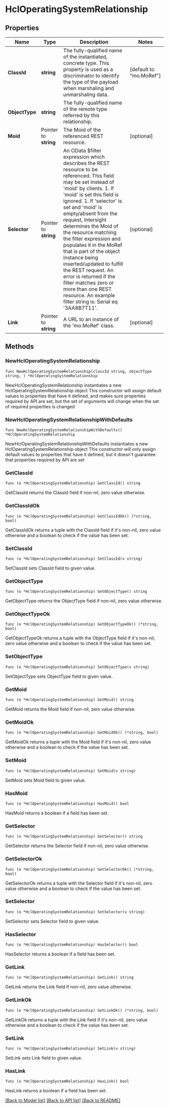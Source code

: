 # HclOperatingSystemRelationship

## Properties

Name | Type | Description | Notes
------------ | ------------- | ------------- | -------------
**ClassId** | **string** | The fully-qualified name of the instantiated, concrete type. This property is used as a discriminator to identify the type of the payload when marshaling and unmarshaling data. | [default to "mo.MoRef"]
**ObjectType** | **string** | The fully-qualified name of the remote type referred by this relationship. | 
**Moid** | Pointer to **string** | The Moid of the referenced REST resource. | [optional] 
**Selector** | Pointer to **string** | An OData $filter expression which describes the REST resource to be referenced. This field may be set instead of &#39;moid&#39; by clients. 1. If &#39;moid&#39; is set this field is ignored. 1. If &#39;selector&#39; is set and &#39;moid&#39; is empty/absent from the request, Intersight determines the Moid of the resource matching the filter expression and populates it in the MoRef that is part of the object instance being inserted/updated to fulfill the REST request. An error is returned if the filter matches zero or more than one REST resource. An example filter string is: Serial eq &#39;3AA8B7T11&#39;. | [optional] 
**Link** | Pointer to **string** | A URL to an instance of the &#39;mo.MoRef&#39; class. | [optional] 

## Methods

### NewHclOperatingSystemRelationship

`func NewHclOperatingSystemRelationship(classId string, objectType string, ) *HclOperatingSystemRelationship`

NewHclOperatingSystemRelationship instantiates a new HclOperatingSystemRelationship object
This constructor will assign default values to properties that have it defined,
and makes sure properties required by API are set, but the set of arguments
will change when the set of required properties is changed

### NewHclOperatingSystemRelationshipWithDefaults

`func NewHclOperatingSystemRelationshipWithDefaults() *HclOperatingSystemRelationship`

NewHclOperatingSystemRelationshipWithDefaults instantiates a new HclOperatingSystemRelationship object
This constructor will only assign default values to properties that have it defined,
but it doesn't guarantee that properties required by API are set

### GetClassId

`func (o *HclOperatingSystemRelationship) GetClassId() string`

GetClassId returns the ClassId field if non-nil, zero value otherwise.

### GetClassIdOk

`func (o *HclOperatingSystemRelationship) GetClassIdOk() (*string, bool)`

GetClassIdOk returns a tuple with the ClassId field if it's non-nil, zero value otherwise
and a boolean to check if the value has been set.

### SetClassId

`func (o *HclOperatingSystemRelationship) SetClassId(v string)`

SetClassId sets ClassId field to given value.


### GetObjectType

`func (o *HclOperatingSystemRelationship) GetObjectType() string`

GetObjectType returns the ObjectType field if non-nil, zero value otherwise.

### GetObjectTypeOk

`func (o *HclOperatingSystemRelationship) GetObjectTypeOk() (*string, bool)`

GetObjectTypeOk returns a tuple with the ObjectType field if it's non-nil, zero value otherwise
and a boolean to check if the value has been set.

### SetObjectType

`func (o *HclOperatingSystemRelationship) SetObjectType(v string)`

SetObjectType sets ObjectType field to given value.


### GetMoid

`func (o *HclOperatingSystemRelationship) GetMoid() string`

GetMoid returns the Moid field if non-nil, zero value otherwise.

### GetMoidOk

`func (o *HclOperatingSystemRelationship) GetMoidOk() (*string, bool)`

GetMoidOk returns a tuple with the Moid field if it's non-nil, zero value otherwise
and a boolean to check if the value has been set.

### SetMoid

`func (o *HclOperatingSystemRelationship) SetMoid(v string)`

SetMoid sets Moid field to given value.

### HasMoid

`func (o *HclOperatingSystemRelationship) HasMoid() bool`

HasMoid returns a boolean if a field has been set.

### GetSelector

`func (o *HclOperatingSystemRelationship) GetSelector() string`

GetSelector returns the Selector field if non-nil, zero value otherwise.

### GetSelectorOk

`func (o *HclOperatingSystemRelationship) GetSelectorOk() (*string, bool)`

GetSelectorOk returns a tuple with the Selector field if it's non-nil, zero value otherwise
and a boolean to check if the value has been set.

### SetSelector

`func (o *HclOperatingSystemRelationship) SetSelector(v string)`

SetSelector sets Selector field to given value.

### HasSelector

`func (o *HclOperatingSystemRelationship) HasSelector() bool`

HasSelector returns a boolean if a field has been set.

### GetLink

`func (o *HclOperatingSystemRelationship) GetLink() string`

GetLink returns the Link field if non-nil, zero value otherwise.

### GetLinkOk

`func (o *HclOperatingSystemRelationship) GetLinkOk() (*string, bool)`

GetLinkOk returns a tuple with the Link field if it's non-nil, zero value otherwise
and a boolean to check if the value has been set.

### SetLink

`func (o *HclOperatingSystemRelationship) SetLink(v string)`

SetLink sets Link field to given value.

### HasLink

`func (o *HclOperatingSystemRelationship) HasLink() bool`

HasLink returns a boolean if a field has been set.


[[Back to Model list]](../README.md#documentation-for-models) [[Back to API list]](../README.md#documentation-for-api-endpoints) [[Back to README]](../README.md)


